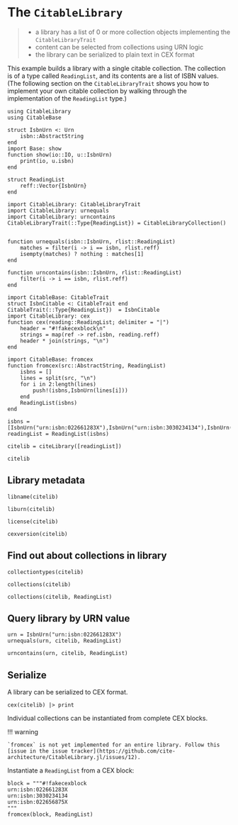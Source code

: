 # The `CitableLibrary`

> - a library has a list of 0 or more collection objects implementing the `CitableLibraryTrait`
> - content can be selected from collections using URN logic
> - the library can be serialized to plain text in CEX format

This example builds a library with a single citable collection.  The collection is of a type called `ReadingList`, and its contents are a list of ISBN values.  (The following section on the `CitableLibraryTrait` shows you how to implement your own citable collection by walking through the implementation of the `ReadingList` type.)


```@setup citelib
using CitableLibrary
using CitableBase

struct IsbnUrn <: Urn
    isbn::AbstractString
end
import Base: show
function show(io::IO, u::IsbnUrn)
    print(io, u.isbn)
end

struct ReadingList
    reff::Vector{IsbnUrn}
end

import CitableLibrary: CitableLibraryTrait
import CitableLibrary: urnequals
import CitableLibrary: urncontains
CitableLibraryTrait(::Type{ReadingList}) = CitableLibraryCollection()


function urnequals(isbn::IsbnUrn, rlist::ReadingList)
    matches = filter(i -> i == isbn, rlist.reff)
    isempty(matches) ? nothing : matches[1]
end

function urncontains(isbn::IsbnUrn, rlist::ReadingList)
    filter(i -> i == isbn, rlist.reff)
end

import CitableBase: CitableTrait
struct IsbnCitable <: CitableTrait end
CitableTrait(::Type{ReadingList})  = IsbnCitable
import CitableLibrary: cex
function cex(reading::ReadingList; delimiter = "|")
    header = "#!fakecexblock\n"
    strings = map(ref -> ref.isbn, reading.reff)
    header * join(strings, "\n")
end

import CitableBase: fromcex
function fromcex(src::AbstractString, ReadingList)
    isbns = []
    lines = split(src, "\n")
    for i in 2:length(lines)
        push!(isbns,IsbnUrn(lines[i]))
    end
    ReadingList(isbns)
end

isbns = [IsbnUrn("urn:isbn:022661283X"),IsbnUrn("urn:isbn:3030234134"),IsbnUrn("urn:isbn:022656875X")]
readingList = ReadingList(isbns)

citelib = citeLibrary([readingList])
```


```@example citelib
citelib
```

## Library metadata

```@example citelib
libname(citelib)
```

```@example citelib
liburn(citelib)
```
```@example citelib
license(citelib)
```

```@example citelib
cexversion(citelib)
```


## Find out about collections in library

```@example citelib
collectiontypes(citelib)
```

```@example citelib
collections(citelib)
```

```@example citelib
collections(citelib, ReadingList)
```

## Query library by URN value

```@example citelib
urn = IsbnUrn("urn:isbn:022661283X")
urnequals(urn, citelib, ReadingList)
```



```@example citelib
urncontains(urn, citelib, ReadingList)
```

## Serialize

A library can be serialized to CEX format.

```@example citelib
cex(citelib) |> print
```


Individual collections can be instantiated from complete CEX blocks.


!!! warning

    `fromcex` is not yet implemented for an entire library. Follow this [issue in the issue tracker](https://github.com/cite-architecture/CitableLibrary.jl/issues/12).

Instantiate a `ReadingList` from a CEX block:

```@example citelib
block = """#!fakecexblock
urn:isbn:022661283X
urn:isbn:3030234134
urn:isbn:022656875X
"""
fromcex(block, ReadingList)
```